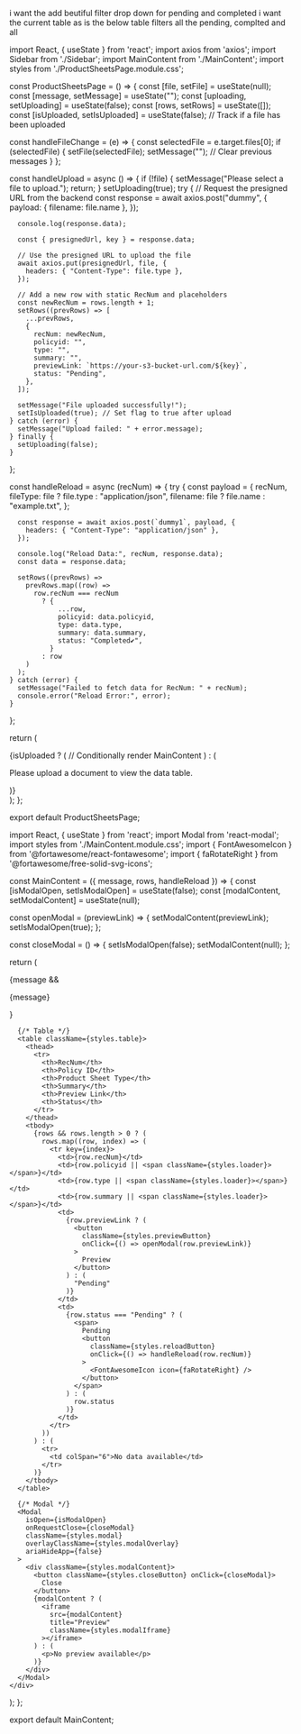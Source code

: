 i want the add beutiful filter drop down for pending and completed i want the current table as is the below table filters all the pending, complted and all

import React, { useState } from 'react';
import axios from 'axios';
import Sidebar from './Sidebar';
import MainContent from './MainContent';
import styles from './ProductSheetsPage.module.css';

const ProductSheetsPage = () => {
  const [file, setFile] = useState(null);
  const [message, setMessage] = useState("");
  const [uploading, setUploading] = useState(false);
  const [rows, setRows] = useState([]);
  const [isUploaded, setIsUploaded] = useState(false); // Track if a file has been uploaded

  const handleFileChange = (e) => {
    const selectedFile = e.target.files[0];
    if (selectedFile) {
      setFile(selectedFile);
      setMessage(""); // Clear previous messages
    }
  };

  const handleUpload = async () => {
    if (!file) {
      setMessage("Please select a file to upload.");
      return;
    }
    setUploading(true);
    try {
      // Request the presigned URL from the backend
      const response = await axios.post("dummy", {
        payload: { filename: file.name },
      });
      
      console.log(response.data);

      const { presignedUrl, key } = response.data;

      // Use the presigned URL to upload the file
      await axios.put(presignedUrl, file, {
        headers: { "Content-Type": file.type },
      });

      // Add a new row with static RecNum and placeholders
      const newRecNum = rows.length + 1;
      setRows((prevRows) => [
        ...prevRows,
        {
          recNum: newRecNum,
          policyid: "",
          type: "",
          summary: "",
          previewLink: `https://your-s3-bucket-url.com/${key}`,
          status: "Pending",
        },
      ]);
  
      setMessage("File uploaded successfully!");
      setIsUploaded(true); // Set flag to true after upload
    } catch (error) {
      setMessage("Upload failed: " + error.message);
    } finally {
      setUploading(false);
    }
  };

  const handleReload = async (recNum) => {
    try {
      const payload = {
        recNum,
        fileType: file ? file.type : "application/json",
        filename: file ? file.name : "example.txt",
      };

      const response = await axios.post(`dummy1`, payload, {
        headers: { "Content-Type": "application/json" },
      });

      console.log("Reload Data:", recNum, response.data);
      const data = response.data;

      setRows((prevRows) =>
        prevRows.map((row) =>
          row.recNum === recNum
            ? {
                ...row,
                policyid: data.policyid,
                type: data.type,
                summary: data.summary,
                status: "Completed✔️",
              }
            : row
        )
      );
    } catch (error) {
      setMessage("Failed to fetch data for RecNum: " + recNum);
      console.error("Reload Error:", error);
    }
  };

  return (
    <div className={styles.container}>
      <Sidebar
        onFileChange={handleFileChange}
        onUpload={handleUpload}
        uploading={uploading}
      />
      {isUploaded ? ( // Conditionally render MainContent
        <MainContent
          message={message}
          rows={rows}
          handleReload={handleReload}
        />
      ) : (
        <p className={styles.infoMessage}>
          Please upload a document to view the data table.
        </p>
      )}
    </div>
  );
};

export default ProductSheetsPage;





import React, { useState } from 'react';
import Modal from 'react-modal';
import styles from './MainContent.module.css';
import { FontAwesomeIcon } from '@fortawesome/react-fontawesome';
import { faRotateRight } from '@fortawesome/free-solid-svg-icons';

const MainContent = ({ message, rows, handleReload }) => {
  const [isModalOpen, setIsModalOpen] = useState(false);
  const [modalContent, setModalContent] = useState(null);

  const openModal = (previewLink) => {
    setModalContent(previewLink);
    setIsModalOpen(true);
  };

  const closeModal = () => {
    setIsModalOpen(false);
    setModalContent(null);
  };

  return (
    <div className={styles.mainContent}>
      {message && <p className={styles.message}>{message}</p>}

      {/* Table */}
      <table className={styles.table}>
        <thead>
          <tr>
            <th>RecNum</th>
            <th>Policy ID</th>
            <th>Product Sheet Type</th>
            <th>Summary</th>
            <th>Preview Link</th>
            <th>Status</th>
          </tr>
        </thead>
        <tbody>
          {rows && rows.length > 0 ? (
            rows.map((row, index) => (
              <tr key={index}>
                <td>{row.recNum}</td>
                <td>{row.policyid || <span className={styles.loader}></span>}</td>
                <td>{row.type || <span className={styles.loader}></span>}</td>
                <td>{row.summary || <span className={styles.loader}></span>}</td>
                <td>
                  {row.previewLink ? (
                    <button
                      className={styles.previewButton}
                      onClick={() => openModal(row.previewLink)}
                    >
                      Preview
                    </button>
                  ) : (
                    "Pending"
                  )}
                </td>
                <td>
                  {row.status === "Pending" ? (
                    <span>
                      Pending
                      <button
                        className={styles.reloadButton}
                        onClick={() => handleReload(row.recNum)}
                      >
                        <FontAwesomeIcon icon={faRotateRight} />
                      </button>
                    </span>
                  ) : (
                    row.status
                  )}
                </td>
              </tr>
            ))
          ) : (
            <tr>
              <td colSpan="6">No data available</td>
            </tr>
          )}
        </tbody>
      </table>

      {/* Modal */}
      <Modal
        isOpen={isModalOpen}
        onRequestClose={closeModal}
        className={styles.modal}
        overlayClassName={styles.modalOverlay}
        ariaHideApp={false}
      >
        <div className={styles.modalContent}>
          <button className={styles.closeButton} onClick={closeModal}>
            Close
          </button>
          {modalContent ? (
            <iframe
              src={modalContent}
              title="Preview"
              className={styles.modalIframe}
            ></iframe>
          ) : (
            <p>No preview available</p>
          )}
        </div>
      </Modal>
    </div>
  );
};

export default MainContent;

